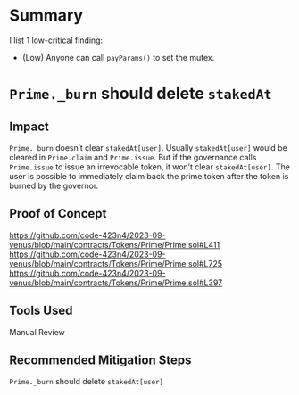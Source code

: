 # Summary

I list 1 low-critical finding:
* (Low) Anyone can call `payParams()` to set the mutex.

# `Prime._burn` should delete `stakedAt`


## Impact

`Prime._burn` doesn’t clear `stakedAt[user]`. Usually `stakedAt[user]` would be cleared in `Prime.claim` and `Prime.issue`. But if the governance calls `Prime.issue` to issue an irrevocable token, it won’t clear  `stakedAt[user]`. The user is possible to immediately claim back the prime token after the token is burned by the governor.
 
## Proof of Concept

https://github.com/code-423n4/2023-09-venus/blob/main/contracts/Tokens/Prime/Prime.sol#L411
https://github.com/code-423n4/2023-09-venus/blob/main/contracts/Tokens/Prime/Prime.sol#L725
https://github.com/code-423n4/2023-09-venus/blob/main/contracts/Tokens/Prime/Prime.sol#L397


## Tools Used

Manual Review

## Recommended Mitigation Steps

`Prime._burn` should delete `stakedAt[user]`
